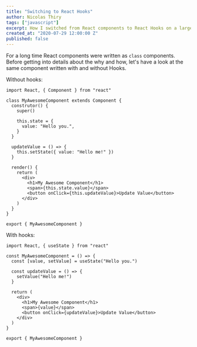```yaml
---
title: "Switching to React Hooks"
author: Nicolas Thiry
tags: ["javascript"]
excerpt: How I switched from React components to React Hooks on a large scale application.
created_at: "2020-07-29 12:00:00 Z"
published: false
---
```


For a long time React components were written as `class` components. Before getting into details about the why and how, let's have a look at the same component written with and without Hooks.

Without hooks:

```react
import React, { Component } from "react"

class MyAwesomeComponent extends Component {
  construtor() {
    super()

    this.state = {
      value: "Hello you.",
    }
  }

  updateValue = () => {
    this.setState({ value: "Hello me!" })
  }

  render() {
    return (
      <div>
        <h1>My Awesome Component</h1>
        <span>{this.state.value}</span>
        <button onClick={this.updateValue}>Update Value</button>
      </div>
    )
  }
}

export { MyAwesomeComponent }
```

With hooks:

```react
import React, { useState } from "react"

const MyAwesomeComponent = () => {
  const [value, setValue] = useState("Hello you.")

  const updateValue = () => {
    setValue("Hello me!")
  }

  return (
    <div>
      <h1>My Awesome Component</h1>
      <span>{value}</span>
      <button onClick={updateValue}>Update Value</button>
    </div>
  )
}

export { MyAwesomeComponent }
```
